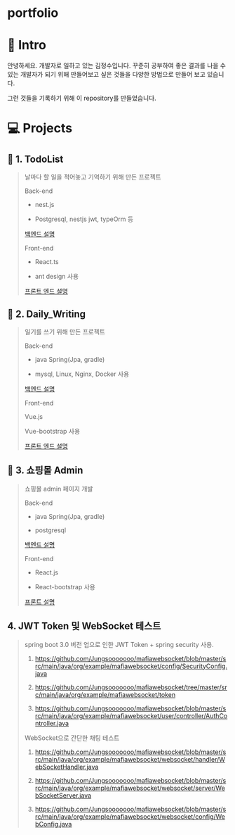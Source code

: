# portfolio

#  🎨 Intro 

안녕하세요. 개발자로 일하고 있는 김정수입니다.
꾸준히 공부하여 좋은 결과를 나을 수 있는 개발자가 되기 위해
만들어보고 싶은 것들을 다양한 방법으로 만들어 보고 있습니다.

그런 것들을 기록하기 위해 이 repository를 만들었습니다.



# 💻 Projects

## 📕 1. TodoList

> 날마다 할 일을 적어놓고 기억하기 위해 만든 프로젝트
> 
> Back-end
> 
> - nest.js
>   
> - Postgresql, nestjs jwt, typeOrm 등
> 
> [백엔드 설명](https://github.com/Jungsooooooo/todolist_back_nest)
>
> Front-end
> 
> - React.ts
>   
> - ant design 사용
> 
> [프론트 엔드 설명](https://github.com/Jungsooooooo/todolist_front_react_typescript)


## 📘 2.  Daily_Writing

> 일기를 쓰기 위해 만든 프로젝트
>
> Back-end
> 
> - java Spring(Jpa, gradle)
>   
> - mysql, Linux, Nginx, Docker 사용
>
> [백엔드 설명](https://github.com/Jungsooooooo/Daily_Writing)
>
> Front-end
> 
> Vue.js
> 
> Vue-bootstrap 사용
>
> [프론트 엔드 설명](https://github.com/Jungsooooooo/Daily_Writing_Front)

## 📗 3. 쇼핑몰 Admin
> 쇼핑몰 admin 페이지 개발
>
> Back-end
> 
> - java Spring(Jpa, gradle)
>   
> - postgresql
>
> [백엔드 설명](https://github.com/Jungsooooooo/shoppingMall_Back)
>
> Front-end
> 
> - React.js
>   
> - React-bootstrap 사용
>
> [프론트 설명](https://github.com/Jungsooooooo/ShoppingMall_front)
## 4. JWT Token 및 WebSocket 테스트
> spring boot 3.0 버전 업으로 인한 JWT Token + spring security 사용.
>
>1. https://github.com/Jungsooooooo/mafiawebsocket/blob/master/src/main/java/org/example/mafiawebsocket/config/SecurityConfig.java
>
>2. https://github.com/Jungsooooooo/mafiawebsocket/tree/master/src/main/java/org/example/mafiawebsocket/token
>
>3. https://github.com/Jungsooooooo/mafiawebsocket/blob/master/src/main/java/org/example/mafiawebsocket/user/controller/AuthController.java
>
> WebSocket으로 간단한 채팅 테스트
>
> 1. https://github.com/Jungsooooooo/mafiawebsocket/blob/master/src/main/java/org/example/mafiawebsocket/websocket/handler/WebSocketHandler.java
>
> 2. https://github.com/Jungsooooooo/mafiawebsocket/blob/master/src/main/java/org/example/mafiawebsocket/websocket/server/WebSocketServer.java
>
> 3. https://github.com/Jungsooooooo/mafiawebsocket/blob/master/src/main/java/org/example/mafiawebsocket/websocket/config/WebConfig.java
